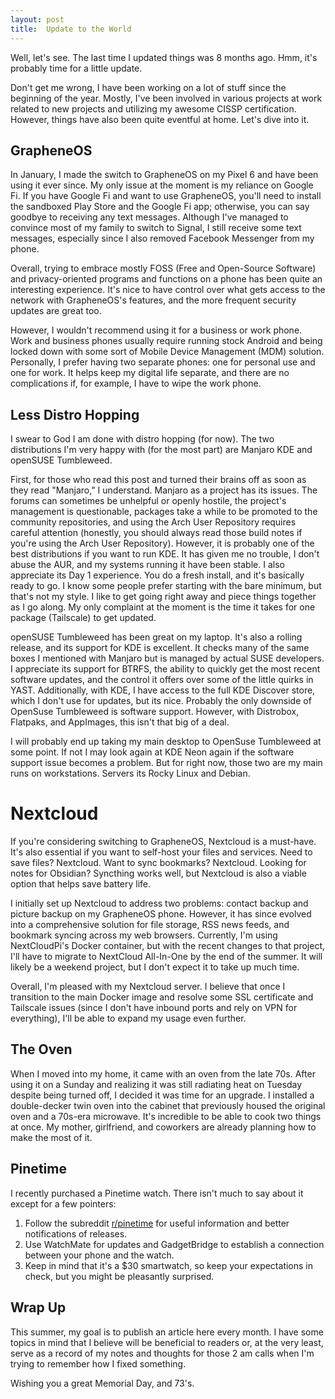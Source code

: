 ```yaml
---
layout: post
title:  Update to the World
---
```


Well, let's see. The last time I updated things was 8 months ago. Hmm, it's probably time for a little update.

Don't get me wrong, I have been working on a lot of stuff since the beginning of the year. Mostly, I've been involved in various projects at work related to new projects and utilizing my awesome CISSP certification. However, things have also been quite eventful at home. Let's dive into it.

## GrapheneOS
In January, I made the switch to GrapheneOS on my Pixel 6 and have been using it ever since. My only issue at the moment is my reliance on Google Fi. If you have Google Fi and want to use GrapheneOS, you'll need to install the sandboxed Play Store and the Google Fi app; otherwise, you can say goodbye to receiving any text messages. Although I've managed to convince most of my family to switch to Signal, I still receive some text messages, especially since I also removed Facebook Messenger from my phone.

Overall, trying to embrace mostly FOSS (Free and Open-Source Software) and privacy-oriented programs and functions on a phone has been quite an interesting experience. It's nice to have control over what gets access to the network with GrapheneOS's features, and the more frequent security updates are great too.

However, I wouldn't recommend using it for a business or work phone. Work and business phones usually require running stock Android and being locked down with some sort of Mobile Device Management (MDM) solution. Personally, I prefer having two separate phones: one for personal use and one for work. It helps keep my digital life separate, and there are no complications if, for example, I have to wipe the work phone.

## Less Distro Hopping
I swear to God I am done with distro hopping (for now). The two distributions I'm very happy with (for the most part) are Manjaro KDE and openSUSE Tumbleweed.

First, for those who read this post and turned their brains off as soon as they read "Manjaro," I understand. Manjaro as a project has its issues. The forums can sometimes be unhelpful or openly hostile, the project's management is questionable, packages take a while to be promoted to the community repositories, and using the Arch User Repository requires careful attention (honestly, you should always read those build notes if you're using the Arch User Repository). However, it is probably one of the best distributions if you want to run KDE. It has given me no trouble, I don't abuse the AUR, and my systems running it have been stable. I also appreciate its Day 1 experience. You do a fresh install, and it's basically ready to go. I know some people prefer starting with the bare minimum, but that's not my style. I like to get going right away and piece things together as I go along. My only complaint at the moment is the time it takes for one package (Tailscale) to get updated.

openSUSE Tumbleweed has been great on my laptop. It's also a rolling release, and its support for KDE is excellent. It checks many of the same boxes I mentioned with Manjaro but is managed by actual SUSE developers. I appreciate its support for BTRFS, the ability to quickly get the most recent software updates, and the control it offers over some of the little quirks in YAST. Additionally, with KDE, I have access to the full KDE Discover store, which I don't use for updates, but its nice. Probably the only downside of OpenSuse Tumbleweed is software support. However, with Distrobox, Flatpaks, and AppImages, this isn't that big of a deal.

I will probably end up taking my main desktop to OpenSuse Tumbleweed at some point. If not I may look again at KDE Neon again if the software support issue becomes a problem. But for right now, those two are my main runs on workstations. Servers its Rocky Linux and Debian.

# Nextcloud
If you're considering switching to GrapheneOS, Nextcloud is a must-have. It's also essential if you want to self-host your files and services. Need to save files? Nextcloud. Want to sync bookmarks? Nextcloud. Looking for notes for Obsidian? Syncthing works well, but Nextcloud is also a viable option that helps save battery life.

I initially set up Nextcloud to address two problems: contact backup and picture backup on my GrapheneOS phone. However, it has since evolved into a comprehensive solution for file storage, RSS news feeds, and bookmark syncing across my web browsers. Currently, I'm using NextCloudPi's Docker container, but with the recent changes to that project, I'll have to migrate to NextCloud All-In-One by the end of the summer. It will likely be a weekend project, but I don't expect it to take up much time.

Overall, I'm pleased with my Nextcloud server. I believe that once I transition to the main Docker image and resolve some SSL certificate and Tailscale issues (since I don't have inbound ports and rely on VPN for everything), I'll be able to expand my usage even further.

## The Oven
When I moved into my home, it came with an oven from the late 70s. After using it on a Sunday and realizing it was still radiating heat on Tuesday despite being turned off, I decided it was time for an upgrade. I installed a double-decker twin oven into the cabinet that previously housed the original oven and a 70s-era microwave. It's incredible to be able to cook two things at once. My mother, girlfriend, and coworkers are already planning how to make the most of it.

## Pinetime
I recently purchased a Pinetime watch. There isn't much to say about it except for a few pointers:

1. Follow the subreddit [r/pinetime](https://www.reddit.com/r/pinetime) for useful information and better notifications of releases.
2. Use WatchMate for updates and GadgetBridge to establish a connection between your phone and the watch.
3. Keep in mind that it's a $30 smartwatch, so keep your expectations in check, but you might be pleasantly surprised.

## Wrap Up
This summer, my goal is to publish an article here every month. I have some topics in mind that I believe will be beneficial to readers or, at the very least, serve as a record of my notes and thoughts for those 2 am calls when I'm trying to remember how I fixed something.

Wishing you a great Memorial Day, and 73's.


